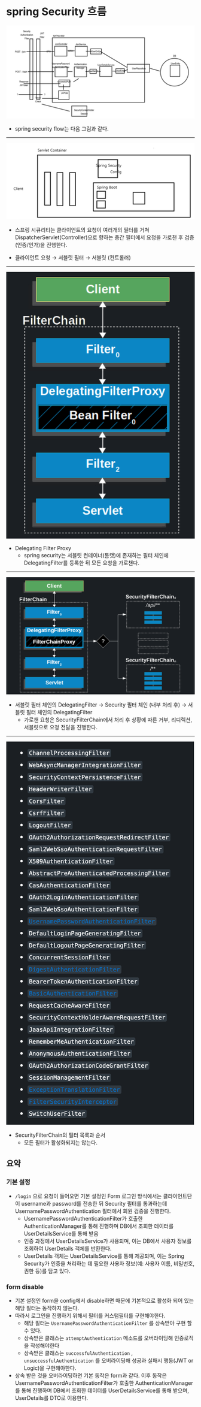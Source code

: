 
# spring Security 흐름

![flow1](images/jwt3.jpg)

- spring security flow는 다음 그림과 같다.

---

![flow2](images/flow2.jpg)

- 스프링 시큐리티는 클라이언트의 요청이 여러개의 필터를 거쳐 DispatcherServlet(Controller)으로 향하는 중간 필터에서 요청을 가로챈 후 검증(인증/인가)을 진행한다.

- 클라이언트 요청 → 서블릿 필터 → 서블릿 (컨트롤러)

--- 

![flow3](images/flow3.jpg)

- Delegating Filter Proxy
    - spring security는 서블릿 컨테이너(톰캣)에 존재하는 필터 체인에 DelegatingFilter를 등록한 뒤 모든 요청을 가로챈다.

---

![flow4](images/flow4.jpg)

- 서블릿 필터 체인의 DelegatingFilter → Security 필터 체인 (내부 처리 후) → 서블릿 필터 체인의 DelegatingFilter
    - 가로챈 요청은 SecurityFilterChain에서 처리 후 상황에 따른 거부, 리디렉션, 서블릿으로 요청 전달을 진행한다.

---

![flow5](images/flow5.jpg)


- SecurityFilterChain의 필터 목록과 순서 
    - 모든 필터가 활성화되지는 않는다.


## 요약 


### 기본 설정
- `/login` 으로 요청이 들어오면 기본 설정인 Form 로그인 방식에서는 클라이언트단이 username과 password를 전송한 뒤 Security 필터를 통과하는데 UsernamePasswordAuthentication 필터에서 회원 검증을 진행한다.
    -  UsernamePasswordAuthenticationFilter가 호출한 AuthenticationManager를 통해 진행하며 DB에서 조회한 데이터를 UserDetailsService를 통해 받음
    - 인증 과정에서 UserDetailsService가 사용되며, 이는 DB에서 사용자 정보를 조회하여 UserDetails 객체를 반환한다.
    - UserDetails 객체는 UserDetailsService를 통해 제공되며, 이는 Spring Security가 인증을 처리하는 데 필요한 사용자 정보(예: 사용자 이름, 비밀번호, 권한 등)를 담고 있다.
### form disable
- 기본 설정인 form을 config에서 disable하면 때문에 기본적으로 활성화 되어 있는 해당 필터는 동작하지 않는다.
- 따라서 로그인을 진행하기 위해서 필터를 커스텀필터를 구현해야한다.
    - 해당 필터는 `UsernamePasswordAuthenticationFilter` 를 상속받아 구현 할 수 있다.
    - 상속받은 클래스는 `attemptAuthentication` 메소드를 오버라이딩해 인증로직을 작성해야한다
    - 상속받은 클래스는 `successfulAuthentication` , `unsuccessfulAuthentication` 를 오버라이딩해 성공과 실패시 행동(JWT or Logic)을 구현해야한다.
- 상속 받은 것을 오버라이딩하면 기본 동작은 form과 같다. 이후 동작은 UsernamePasswordAuthenticationFilter가 호출한 AuthenticationManager를 통해 진행하며 DB에서 조회한 데이터를 UserDetailsService를 통해 받으며, UserDetails를 DTO로 이용한다.